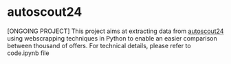 # autoscout24
[ONGOING PROJECT]
This project aims at extracting data from [autoscout24](https://www.autoscout24.de/) using webscrapping techniques in Python to enable an easier comparison between thousand of offers.
For technical details, please refer to code.ipynb file

